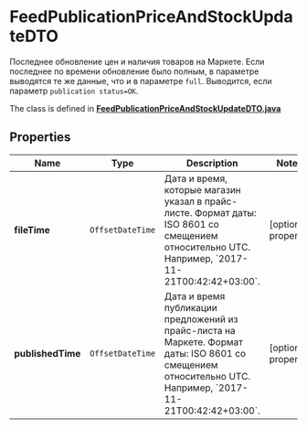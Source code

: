 

# FeedPublicationPriceAndStockUpdateDTO

Последнее обновление цен и наличия товаров на Маркете. Если последнее по времени обновление было полным, в параметре выводятся те же данные, что и в параметре `full`. Выводится, если параметр `publication status=OK`. 

The class is defined in **[FeedPublicationPriceAndStockUpdateDTO.java](../../src/main/java/org/openapitools/model/FeedPublicationPriceAndStockUpdateDTO.java)**

## Properties

Name | Type | Description | Notes
------------ | ------------- | ------------- | -------------
**fileTime** | `OffsetDateTime` | Дата и время, которые магазин указал в прайс-листе.  Формат даты: ISO 8601 со смещением относительно UTC. Например, &#x60;2017-11-21T00:42:42+03:00&#x60;.  |  [optional property]
**publishedTime** | `OffsetDateTime` | Дата и время публикации предложений из прайс-листа на Маркете.  Формат даты: ISO 8601 со смещением относительно UTC. Например, &#x60;2017-11-21T00:42:42+03:00&#x60;.  |  [optional property]




